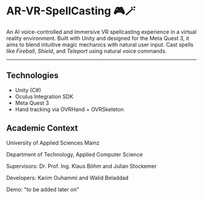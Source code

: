 # AR-VR-SpellCasting 🎮🪄

An AI voice-controlled and immersive VR spellcasting experience in a virtual reality environment.
Built with Unity and designed for the Meta Quest 3, it aims to blend intuitive magic mechanics with natural user input.
Cast spells like *Fireball*, *Shield*, and *Teleport* using natural voice commands.

---

## Technologies

- Unity (C#)
- Oculus Integration SDK
- Meta Quest 3
- Hand tracking via OVRHand + OVRSkeleton

## Academic Context

University of Applied Sciences Mainz

Department of Technology, Applied Computer Science

Supervisors: Dr. Prof. Ing. Klaus Böhm and Julian Stockemer

Developers: Karim Ouhammi and Walid Beladdad

Demo: "to be added later on"
